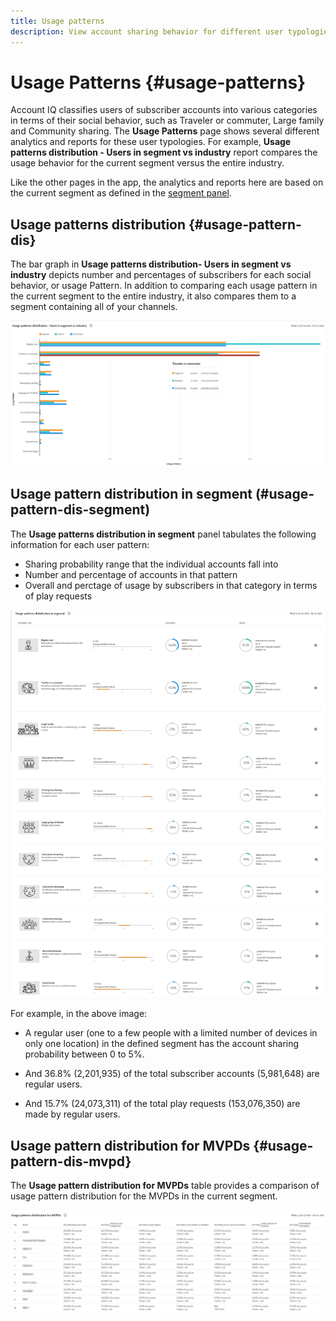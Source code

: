 ```yaml
---
title: Usage patterns
description: View account sharing behavior for different user typologies.
---
```


# Usage Patterns {#usage-patterns}

Account IQ classifies users of subscriber accounts into various categories in terms of their social behavior, such as Traveler or commuter, Large family and Community sharing. The **Usage Patterns** page shows several different analytics and reports for these user typologies. For example, **Usage patterns distribution - Users in segment vs industry** report compares the usage behavior for the current segment versus the entire industry.

Like the other pages in the app, the analytics and reports here are based on the current segment as defined in the [segment panel](/help/AccountIQ/segments-timeframe.md).

## Usage patterns distribution {#usage-pattern-dis}

The bar graph in **Usage patterns distribution- Users in segment vs industry** depicts number and percentages of subscribers for each social behavior, or usage Pattern. In addition to comparing each usage pattern in the current segment to the entire industry, it also compares them to a segment containing all of your channels.

![](assets/segment-users-industry.png)

## Usage pattern distribution in segment (#usage-pattern-dis-segment)

The **Usage patterns distribution in segment** panel tabulates the following information for each user pattern:

* Sharing probability range that the individual accounts fall into
* Number and percentage of accounts in that pattern
* Overall and perctage of usage by subscribers in that category in terms of play requests

![](assets/usage-pattern-segmentwise.png)

For example, in the above image:

* A regular user (one to a few people with a limited number of devices in only one location) in the defined segment has the account sharing probability between 0 to 5%.

* And 36.8% (2,201,935) of the total subscriber accounts (5,981,648) are regular users.

* And 15.7% (24,073,311) of the total play requests (153,076,350) are made by regular users.

## Usage pattern distribution for MVPDs {#usage-pattern-dis-mvpd}

The **Usage pattern distribution for MVPDs** table provides a comparison of usage pattern distribution for the MVPDs in the current segment.

![](assets/usage-patterns-mvpdwise.png)

